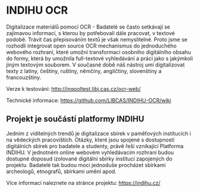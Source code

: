 INDIHU OCR
===

Digitalizace materiálů pomocí OCR - Badatelé se často setkávají se zajímavou informací, s kterou by potřebovali dále pracovat, v textové podobě. Trávit čas přepisováním textů je však nemyslitelné. Proto jsme se rozhodli integrovat open source OCR mechanismus do jednoduchého webového rozhraní, které umožní transformaci osobního digitálního obsahu do formy, která by umožnila full-textové vyhledávání a práci jako s jakýmkoli jiným textovým souborem. V současné době náš nástroj umí digitalizovat texty z latiny, češtiny, ruštiny, němčiny, angličtiny, slovenštiny a francouzštiny.

Verze k testování: http://inqooltest.libj.cas.cz/ocr-web/

Technické informace: https://github.com/LIBCAS/INDIHU-OCR/wiki

Projekt je součástí platformy INDIHU
---
Jedním z viditelných trendů je digitalizace sbírek v paměťových institucích i na vědeckých pracovištích. Otázky, které jsou spojené s dostupností digitálních sbírek pro badatele a studenty, právě řeší vznikající Platforma INDIHU. V jednotném online webovém vyhledávacím rozhraní budou dostupné doposud izolované digitální sbírky institucí zapojených do projektu. Badatelé tak budou moci jednoduše procházet sbírkami archeologů, etnografů, sbírkami umění apod.

Více informací naleznete na stránce projektu: https://indihu.cz/
